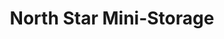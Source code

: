 ---
title: "North Star Mini-Storage"
url: /whitehorse/north-star-mini-storage/
shop: storage rental
---